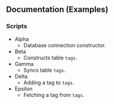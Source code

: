 ## Documentation (Examples)

### Scripts
* Alpha
  * Database connection constructor.
* Beta
  * Constructs table `tags`.
* Gamma
  * Syncs table `tags`.
* Delta
  * Adding a tag to `tags`.
* Epsilon
  * Fetching a tag from `tags`.
